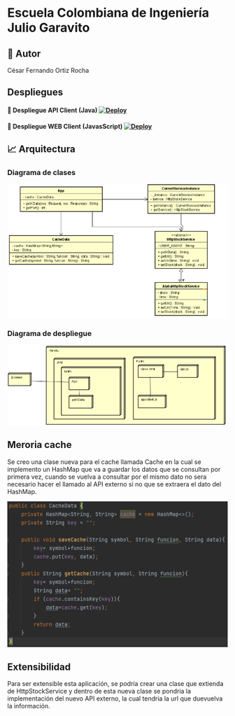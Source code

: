 # Escuela Colombiana de Ingeniería Julio Garavito
## 👤 Autor
César Fernando Ortiz Rocha

## Despliegues
#### 🚀 Despliegue API Client (Java) [![Deploy](https://www.herokucdn.com/deploy/button.svg)](https://sparkwebprimero.herokuapp.com/getTime/ibm/daily)

#### 🚀 Despliegue WEB Client (JavasScript) [![Deploy](https://www.herokucdn.com/deploy/button.svg)](https://sparkwebprimero.herokuapp.com)

## 📈 Arquitectura

### Diagrama de clases
![](img/DiagamaDeClases.PNG)
### Diagrama de despliegue
![](img/DiagramaDespliegue.PNG)
## Meroria cache
Se creo una clase nueva para el cache llamada Cache en la cual se implemento un HashMap que va a guardar los datos que se consultan por primera vez, cuando se vuelva a consultar por el mismo dato no sera necesario hacer el llamado al API externo si no que se extraera el dato del HashMap.

![](img/Cache.PNG)
## Extensibilidad
Para ser extensible esta aplicación, se podría crear una clase que extienda de HttpStockService y dentro de esta nueva clase se pondria la implementación del nuevo API externo, la cual tendria la url que duevuelva la información.

